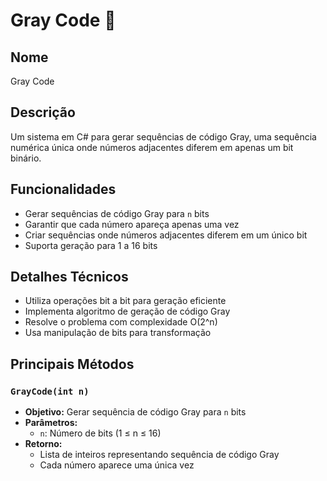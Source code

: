 # Gray Code 🔢

## Nome
Gray Code

## Descrição
Um sistema em C# para gerar sequências de código Gray, uma sequência numérica única onde números adjacentes diferem em apenas um bit binário.

## Funcionalidades
- Gerar sequências de código Gray para `n` bits
- Garantir que cada número apareça apenas uma vez
- Criar sequências onde números adjacentes diferem em um único bit
- Suporta geração para 1 a 16 bits

## Detalhes Técnicos
- Utiliza operações bit a bit para geração eficiente
- Implementa algoritmo de geração de código Gray
- Resolve o problema com complexidade O(2^n)
- Usa manipulação de bits para transformação

## Principais Métodos

### `GrayCode(int n)`
- **Objetivo:** Gerar sequência de código Gray para `n` bits
- **Parâmetros:**
    - `n`: Número de bits (1 ≤ n ≤ 16)
- **Retorno:**
    - Lista de inteiros representando sequência de código Gray
    - Cada número aparece uma única vez